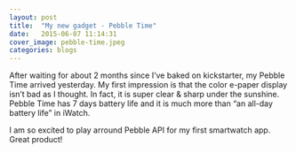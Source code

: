 ```yaml
---
layout: post
title:  "My new gadget - Pebble Time"
date:   2015-06-07 11:14:31
cover_image: pebble-time.jpeg
categories: blogs
---
```

After waiting for about 2 months since I’ve baked on kickstarter, my Pebble Time arrived yesterday. My first impression is that the color e-paper display isn’t bad as I thought. In fact, it is super clear & sharp under the sunshine. Pebble Time has 7 days battery life and it is much more than “an all-day battery life” in iWatch.

I am so excited to play arround Pebble API for my first smartwatch app. Great product!
